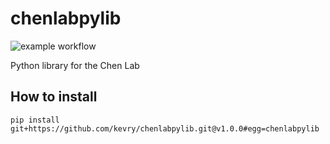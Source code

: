 # chenlabpylib

![example workflow](https://github.com/kevry/ChenLabPyLib/actions/workflows/python-package.yml/badge.svg)

Python library for the Chen Lab

## How to install

``pip install git+https://github.com/kevry/chenlabpylib.git@v1.0.0#egg=chenlabpylib``
